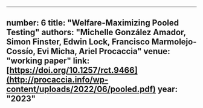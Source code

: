 
---
number: 6
title: "Welfare-Maximizing Pooled Testing"
authors: "Michelle González Amador, Simon Finster, Edwin Lock, Francisco Marmolejo-Cossío, Evi Micha, Ariel Procaccia"
venue: "working paper"
link: [https://doi.org/10.1257/rct.9466](http://procaccia.info/wp-content/uploads/2022/06/pooled.pdf)
year: "2023"
---
